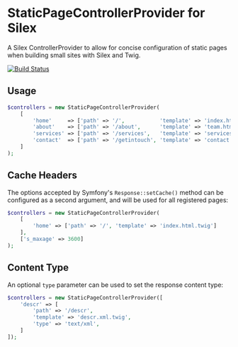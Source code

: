 StaticPageControllerProvider for Silex
======================================

A Silex ControllerProvider to allow for concise configuration
of static pages when building small sites with Silex and Twig.

[![Build Status](https://travis-ci.org/meandmymonkey/silex-staticprovider.png?branch=master)](https://travis-ci.org/meandmymonkey/silex-staticprovider)

Usage
-----

``` php
$controllers = new StaticPageControllerProvider(
    [
        'home'     => ['path' => '/',           'template' => 'index.html.twig'],
        'about'    => ['path' => '/about',      'template' => 'team.html.twig'],
        'services' => ['path' => '/services',   'template' => 'services.html.twig'],
        'contact'  => ['path' => '/getintouch', 'template' => 'contact.html.twig']
    ]
);
```

Cache Headers
-------------

The options accepted by Symfony's ```Response::setCache()``` method can be
configured as a second argument, and will be used for all registered pages:

``` php
$controllers = new StaticPageControllerProvider(
    [
        'home' => ['path' => '/', 'template' => 'index.html.twig']
    ],
    ['s_maxage' => 3600]
);
```

Content Type
------------

An optional ```type``` parameter can be used to set the response content type:

``` php
$controllers = new StaticPageControllerProvider([
    'descr' => [
        'path' => '/descr',
        'template' => 'descr.xml.twig',
        'type' => 'text/xml',
    ]
]);
```
